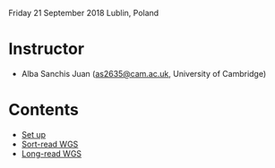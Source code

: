 Friday 21 September 2018
Lublin, Poland

# Instructor

  - Alba Sanchis Juan (as2635@cam.ac.uk, University of Cambridge)
 
# Contents

* [Set up](http://alsanju.github.io/NGSchool2018/setup)
* [Sort-read WGS](http://alsanju.github.io/NGSchool2018/short-readWGS)
* [Long-read WGS](http://alsanju.github.io/NGSchool2018/long-readWGS)
